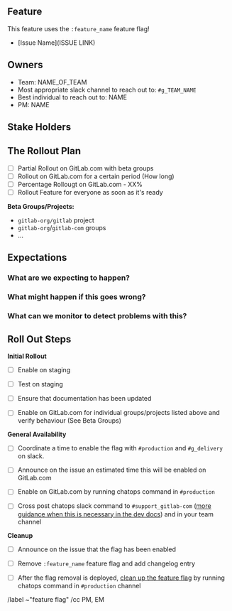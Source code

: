 <!-- Title suggestion: [Feature flag] Enable description of feature -->

## Feature

This feature uses the `:feature_name` feature flag!

<!-- Short description of what the feature is about and link to relevant other issues. -->
- [Issue Name](ISSUE LINK)

## Owners

- Team: NAME_OF_TEAM
- Most appropriate slack channel to reach out to: `#g_TEAM_NAME`
- Best individual to reach out to: NAME
- PM: NAME

## Stake Holders

<!-- 
Are there any other stages or teams involved that need to be kept in the loop? 

- Name of a PM
- The Support Team
- The Delivery Team
-->

## The Rollout Plan

<!-- Describe how the feature should be rolled out, and check the right boxes. You can check multiple if applicable -->

- [ ] Partial Rollout on GitLab.com with beta groups
- [ ] Rollout on GitLab.com for a certain period (How long)
- [ ] Percentage Rollougt on GitLab.com - XX%
- [ ] Rollout Feature for everyone as soon as it's ready

**Beta Groups/Projects:**
<!-- If applicable, any groups/projects that are happy to have this feature turned on early. Some organizations may wish to test big changes they are interested in with a small subset of users ahead of time for example. -->

- `gitlab-org/gitlab` project
- `gitlab-org`/`gitlab-com` groups
- ...


## Expectations

### What are we expecting to happen?

<!-- Describe the expected outcome when rolling out this feature -->

### What might happen if this goes wrong?

<!-- Should the feature flag be turned off? Any MRs that need to be rolled back? Communication that needs to happen? -->

### What can we monitor to detect problems with this?

<!-- Which dashboards from https://dashboards.gitlab.net are most relevant? -->

## Roll Out Steps

<!-- Please check which steps are needed and remove unneeded-->

**Initial Rollout**

- [ ] Enable on staging
- [ ] Test on staging
- [ ] Ensure that documentation has been updated
- [ ] Enable on GitLab.com for individual groups/projects listed above and verify behaviour (See Beta Groups)


**General Availability**
<!-- The next two are probably only needed for high visibility and/or critical rollouts -->

- [ ] Coordinate a time to enable the flag with `#production` and `#g_delivery` on slack. <!-- Remove if not relevant -->
- [ ] Announce on the issue an estimated time this will be enabled on GitLab.com <!-- Remove if not relevant -->
- [ ] Enable on GitLab.com by running chatops command in `#production`
- [ ] Cross post chatops slack command to `#support_gitlab-com` ([more guidance when this is necessary in the dev docs](https://docs.gitlab.com/ee/development/feature_flags/controls.html#where-to-run-commands)) and in your team channel


**Cleanup**

- [ ] Announce on the issue that the flag has been enabled
- [ ] Remove `:feature_name` feature flag and add changelog entry
- [ ] After the flag removal is deployed, [clean up the feature flag](https://docs.gitlab.com/ee/development/feature_flags/controls.html#cleaning-up) by running chatops command in `#production` channel


/label ~"feature flag"
/cc PM, EM
